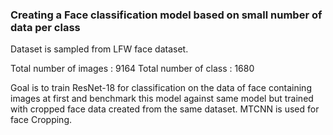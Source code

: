 ### Creating a Face classification model based on small number of data per class
Dataset is sampled from LFW face dataset.

Total number of images : 9164
Total number of class  : 1680

Goal is to train ResNet-18 for classification on the data of face containing images at first and benchmark this model against same model but trained with cropped face data created from the same dataset.
MTCNN is used for face Cropping.
